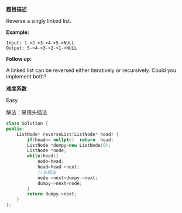 **题目描述**   

Reverse a singly linked list.

**Example:**

```
Input: 1->2->3->4->5->NULL
Output: 5->4->3->2->1->NULL
```

**Follow up:**

A linked list can be reversed either iteratively or recursively. Could you implement both?

**难度系数**    

Easy

解法：采用头插法

```c++
class Solution {
public:
    ListNode* reverseList(ListNode* head) {
        if(head== nullptr)  return  head;
        ListNode *dumpy=new ListNode(0);
        ListNode *node;
        while(head){
            node=head; 
            head=head->next;
            //头插法
            node->next=dumpy->next;
            dumpy->next=node;              
        }
        return dumpy->next;    
    }
};
```